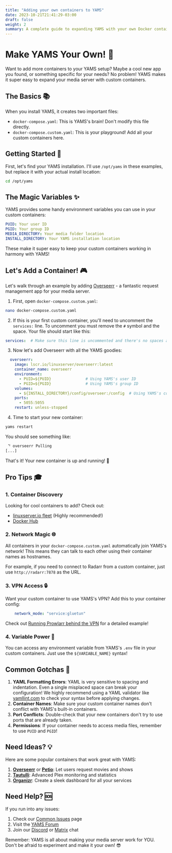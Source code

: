 ```yaml
---
title: "Adding your own containers to YAMS"
date: 2023-10-21T21:41:29-03:00
draft: false
weight: 2
summary: A complete guide to expanding YAMS with your own Docker containers
---
```


# Make YAMS Your Own! 🚀

Want to add more containers to your YAMS setup? Maybe a cool new app you found, or something specific for your needs? No problem! YAMS makes it super easy to expand your media server with custom containers.

## The Basics 📚

When you install YAMS, it creates two important files:
- `docker-compose.yaml`: This is YAMS's brain! Don't modify this file directly.
- `docker-compose.custom.yaml`: This is your playground! Add all your custom containers here.

## Getting Started 🎯

First, let's find your YAMS installation. I'll use `/opt/yams` in these examples, but replace it with your actual install location:

```bash
cd /opt/yams
```

## The Magic Variables ✨

YAMS provides some handy environment variables you can use in your custom containers:

```yaml
PUID: Your user ID
PGID: Your group ID
MEDIA_DIRECTORY: Your media folder location
INSTALL_DIRECTORY: Your YAMS installation location
```

These make it super easy to keep your custom containers working in harmony with YAMS!

## Let's Add a Container! 🎮

Let's walk through an example by adding [Overseerr](https://overseerr.dev/) - a fantastic request management app for your media server.

1. First, open `docker-compose.custom.yaml`:
```bash
nano docker-compose.custom.yaml
```

2. If this is your first custom container, you'll need to uncomment the `services:` line. To uncomment you must remove the `#` symbol and the space. Your file should start like this:

```yaml
services:  # Make sure this line is uncommented and there's no spaces around it!
```

3. Now let's add Overseerr with all the YAMS goodies:

```yaml
  overseerr:
    image: lscr.io/linuxserver/overseerr:latest
    container_name: overseerr
    environment:
      - PUID=${PUID}               # Using YAMS's user ID
      - PGID=${PGID}               # Using YAMS's group ID
    volumes:
      - ${INSTALL_DIRECTORY}/config/overseer:/config  # Using YAMS's config location
    ports:
      - 5055:5055
    restart: unless-stopped
```

4. Time to start your new container:
```bash
yams restart
```

You should see something like:
```bash
 ⠙ overseerr Pulling                                                                     5.2s
[...]
```

That's it! Your new container is up and running! 🎉

## Pro Tips 🎓

### 1. Container Discovery
Looking for cool containers to add? Check out:
- [linuxserver.io fleet](https://fleet.linuxserver.io/) (Highly recommended!)
- [Docker Hub](https://hub.docker.com/)

### 2. Network Magic 🌐
All containers in your `docker-compose.custom.yaml` automatically join YAMS's network! This means they can talk to each other using their container names as hostnames.

For example, if you need to connect to Radarr from a custom container, just use `http://radarr:7878` as the URL.

### 3. VPN Access 🔒
Want your custom container to use YAMS's VPN? Add this to your container config:
```yaml
    network_mode: "service:gluetun"
```

Check out [Running Prowlarr behind the VPN](/advanced/prowlarr-behind-vpn) for a detailed example!

### 4. Variable Power 💪
You can access any environment variable from YAMS's `.env` file in your custom containers. Just use the `${VARIABLE_NAME}` syntax!

## Common Gotchas 🚨

1. **YAML Formatting Errors**: YAML is very sensitive to spacing and indentation. Even a single misplaced space can break your configuration! We highly recommend using a YAML validator like [yamllint.com](https://www.yamllint.com/) to check your syntax before applying changes.
2. **Container Names**: Make sure your custom container names don't conflict with YAMS's built-in containers.
3. **Port Conflicts**: Double-check that your new containers don't try to use ports that are already taken.
4. **Permissions**: If your container needs to access media files, remember to use `PUID` and `PGID`!

## Need Ideas? 💡

Here are some popular containers that work great with YAMS:

1. **[Overseerr](https://overseerr.dev/)** or **[Petio](https://petio.tv/)**: Let users request movies and shows
2. **[Tautulli](https://tautulli.com/)**: Advanced Plex monitoring and statistics
3. **[Organizr](https://organizr.app/)**: Create a sleek dashboard for all your services

## Need Help? 🆘

If you run into any issues:
1. Check our [Common Issues](/faqs/common-errors/) page
2. Visit the [YAMS Forum](https://forum.yams.media)
3. Join our [Discord](https://discord.gg/Gwae3tNMST) or [Matrix](https://matrix.to/#/#yams-space:rogs.me) chat

Remember: YAMS is all about making your media server work for YOU. Don't be afraid to experiment and make it your own! 😎
